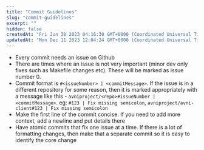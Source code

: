 ```yaml
---
title: "Commit Guidelines"
slug: "commit-guidelines"
excerpt: ""
hidden: false
createdAt: "Fri Jun 30 2023 04:16:30 GMT+0000 (Coordinated Universal Time)"
updatedAt: "Mon Dec 11 2023 12:04:24 GMT+0000 (Coordinated Universal Time)"
---
```

- Every commit needs an issue on Github
- There are times where an issue is not very important (minor dev only fixes such as Makefile changes etc). These will be marked as issue number 0. 
- Commit format is `#<issueNumber> | <commitMessage>`. If the issue is in a different repository for some reason, then it is marked appropriately with a message like this - `avniproject/<repo>#issueNumber | <commitMessage>`. eg: `#123 | Fix missing semicolon`, `avniproject/avni-client#123 | Fix missing semicolon`
- Make the first line of the commit concise. If you need to add more context, add a newline and put details there
- Have atomic commits that fix one issue at a time. If there is a lot of formatting changes, then make that a separate commit so it is easy to identify the core change
